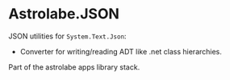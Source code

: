 # Astrolabe.JSON

JSON utilities for `System.Text.Json`:

* Converter for writing/reading ADT like .net class hierarchies.

Part of the astrolabe apps library stack.
